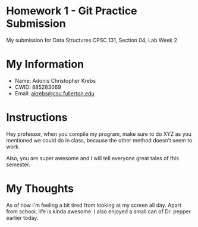 # Homework 1 - Git Practice Submission

My submission for Data Structures CPSC 131, Section 04, Lab Week 2

# My Information

* Name: Adonis Christopher Krebs
* CWID: 885283069
* Email: akrebs@csu.fullerton.edu

# Instructions

Hey professor, when you compile my program, make sure to do XYZ as you mentioned
we could do in class, because the other method doesn’t seem to work.

Also, you are super awesome and I will tell everyone great tales of this semester.

# My Thoughts
As of now i'm feeling a bit tired from looking at my screen all day. Apart from school, life is kinda awesome. I also enjoyed a small can of Dr. pepper earlier today.
